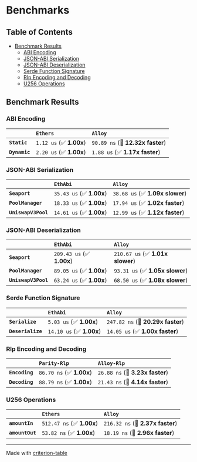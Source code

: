 # Benchmarks

## Table of Contents

- [Benchmark Results](#benchmark-results)
  - [ABI Encoding](#abi-encoding)
  - [JSON-ABI Serialization](#json-abi-serialization)
  - [JSON-ABI Deserialization](#json-abi-deserialization)
  - [Serde Function Signature](#serde-function-signature)
  - [Rlp Encoding and Decoding](#rlp-encoding-and-decoding)
  - [U256 Operations](#u256-operations)

## Benchmark Results

### ABI Encoding

|               | `Ethers`                 | `Alloy`                           |
| :------------ | :----------------------- | :-------------------------------- |
| **`Static`**  | `1.12 us` (✅ **1.00x**) | `90.89 ns` (🚀 **12.32x faster**) |
| **`Dynamic`** | `2.20 us` (✅ **1.00x**) | `1.88 us` (✅ **1.17x faster**)   |

### JSON-ABI Serialization

|                     | `EthAbi`                  | `Alloy`                          |
| :------------------ | :------------------------ | :------------------------------- |
| **`Seaport`**       | `35.43 us` (✅ **1.00x**) | `38.68 us` (✅ **1.09x slower**) |
| **`PoolManager`**   | `18.33 us` (✅ **1.00x**) | `17.94 us` (✅ **1.02x faster**) |
| **`UniswapV3Pool`** | `14.61 us` (✅ **1.00x**) | `12.99 us` (✅ **1.12x faster**) |

### JSON-ABI Deserialization

|                     | `EthAbi`                   | `Alloy`                           |
| :------------------ | :------------------------- | :-------------------------------- |
| **`Seaport`**       | `209.43 us` (✅ **1.00x**) | `210.67 us` (✅ **1.01x slower**) |
| **`PoolManager`**   | `89.05 us` (✅ **1.00x**)  | `93.31 us` (✅ **1.05x slower**)  |
| **`UniswapV3Pool`** | `63.24 us` (✅ **1.00x**)  | `68.50 us` (✅ **1.08x slower**)  |

### Serde Function Signature

|                   | `EthAbi`                  | `Alloy`                            |
| :---------------- | :------------------------ | :--------------------------------- |
| **`Serialize`**   | `5.03 us` (✅ **1.00x**)  | `247.82 ns` (🚀 **20.29x faster**) |
| **`Deserialize`** | `14.10 us` (✅ **1.00x**) | `14.05 us` (✅ **1.00x faster**)   |

### Rlp Encoding and Decoding

|                | `Parity-Rlp`              | `Alloy-Rlp`                      |
| :------------- | :------------------------ | :------------------------------- |
| **`Encoding`** | `86.70 ns` (✅ **1.00x**) | `26.88 ns` (🚀 **3.23x faster**) |
| **`Decoding`** | `88.79 ns` (✅ **1.00x**) | `21.43 ns` (🚀 **4.14x faster**) |

### U256 Operations

|                 | `Ethers`                   | `Alloy`                           |
| :-------------- | :------------------------- | :-------------------------------- |
| **`amountIn`**  | `512.47 ns` (✅ **1.00x**) | `216.32 ns` (🚀 **2.37x faster**) |
| **`amountOut`** | `53.82 ns` (✅ **1.00x**)  | `18.19 ns` (🚀 **2.96x faster**)  |

---

Made with [criterion-table](https://github.com/nu11ptr/criterion-table)
